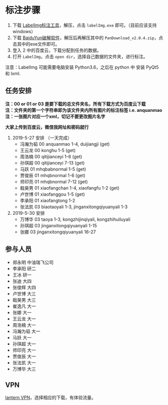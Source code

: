 # 标注步骤
1. 下载 [LabelImg标注工具](https://github.com/tzutalin/labelImg/files/2638199/windows_v1.8.1.zip)，解压，点击 `labelImg.exe` 即可。（目前应该支持windows）
2. 下载 [BaiduYun破解软件](https://github.com/lcylmhlcy/BaiduYunCrack_windows/archive/master.zip)，解压后再解压其中的 `PanDownload_v2.0.4.zip`，点击其中的exe文件即可。
3. 登入 2 中的百度云，下载分配到任务的数据。
4. 打开 `LabelImg`，点击 `open dir`，选择自己数据的文件夹，进行标注。
  
注意：LabelImg 可能需要电脑安装 Python3.6，之后在 python 中 安装 PyQt5 和 lxml.

## 任务安排
**注：00 or 01 or 03 是要下载的总文件夹名，所有下载方式为百度云下载**  
**注：文件夹的第一个字符串即为该文件夹内所有图片的标注标签 i.e. anquanmao**  
**注：一张图片对应一个xml，切记不要更改图片名字**  

**大家上传到百度云，微信我网址和密码就行**
  
1. 2019-5-27 安排 （一天完成）
    - 冯瀚为韬 00 anquanmao 1-4, duijiangji (get)
    - 王云龙 00 konghu 1-5 (get)
    - 周浩楠 00 qitijianceyi 1-6 (get)
    - 孙琪超 00 qitijianceyi 7-13 (get)
    - 马跃 01 mhqbabnormal 1-5 (get)
    - 贾俊辰 01 mhqbnormal 1-6 (get)
    - 师印亮 01 mhqbnormal 7-12 (get)
    - 戢昊男 01 xiaofangchan 1-4, xiaofangfu 1-2 (get)
    - 卢世博 01 xiaofanggou 1-5 (get)
    - 李承阳 01 xiaofangtong 1-2 
    - 张法凯 03 biaotaoyali 1-3, jinganxitongqiyuanyali 1-3
2. 2019-5-30 安排
    - 万博华 03 taoya 1-3, kongzhijinqiyali, kongzhihuiluyali
    - 孙琪超 03 jinganxitongqiyuanyali 1-15
    - 张娜 03 jinganxitongqiyuanyali 16-27

## 参与人员
- 郑永明 中油瑞飞公司
- 李承阳 研二
- 王冰 研一
- 张迪 大四
- 张俊辉 大四
- 卢世博 大三
- 戢昊男 大三
- 崔逸凡 大一
- 张娜 大一
- 王云龙 大一
- 周浩楠 大一
- 冯瀚为韬 大一
- 马跃 大一
- 孙琪超 大一
- 师印亮 大一
- 贾俊辰 大一
- 张法凯 大一
- 万博华 大三

## VPN
[lantern VPN](https://github.com/getlantern/download/wiki)，选择相应的下载，有体验流量。
